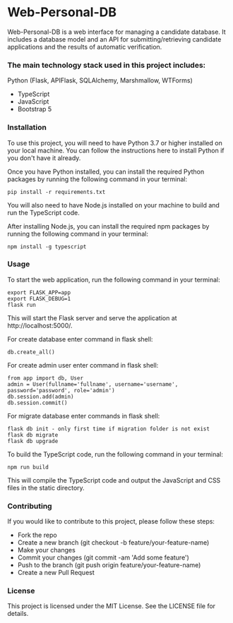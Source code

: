 # Web-Personal-DB

Web-Personal-DB is a web interface for managing a candidate database. It includes a database model and an API for submitting/retrieving candidate applications and the results of automatic verification.

### The main technology stack used in this project includes:

Python (Flask, APIFlask, SQLAlchemy, Marshmallow, WTForms)
- TypeScript
- JavaScript
- Bootstrap 5

### Installation
To use this project, you will need to have Python 3.7 or higher installed on your local machine. You can follow the instructions here to install Python if you don't have it already.

Once you have Python installed, you can install the required Python packages by running the following command in your terminal:
```
pip install -r requirements.txt
```

You will also need to have Node.js installed on your machine to build and run the TypeScript code.

After installing Node.js, you can install the required npm packages by running the following command in your terminal:
```
npm install -g typescript
```

### Usage
To start the web application, run the following command in your terminal:
```
export FLASK_APP=app
export FLASK_DEBUG=1
flask run
```

This will start the Flask server and serve the application at http://localhost:5000/.

For create database enter command in flask shell:
```
db.create_all()
```

For create admin user enter command in flask shell:
```
from app import db, User
admin = User(fullname='fullname', username='username', password='password', role='admin')
db.session.add(admin)
db.session.commit()
```

For migrate database enter commands in flask shell:
```
flask db init - only first time if migration folder is not exist
flask db migrate
flask db upgrade
```

To build the TypeScript code, run the following command in your terminal:
```
npm run build
```
This will compile the TypeScript code and output the JavaScript and CSS files in the static directory.

### Contributing
If you would like to contribute to this project, please follow these steps:

- Fork the repo
- Create a new branch (git checkout -b feature/your-feature-name)
- Make your changes
- Commit your changes (git commit -am 'Add some feature')
- Push to the branch (git push origin feature/your-feature-name)
- Create a new Pull Request

### License
This project is licensed under the MIT License. See the LICENSE file for details.